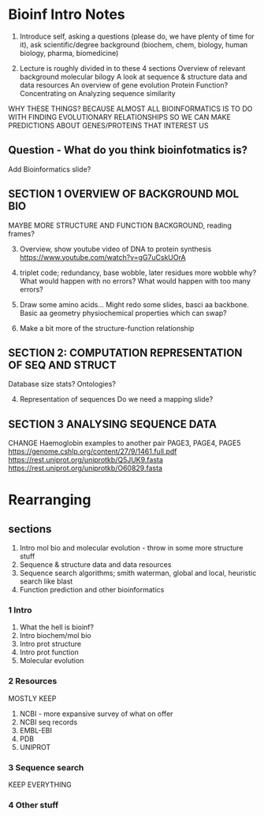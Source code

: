 # Bioinf Intro Notes

1. Introduce self, asking a questions (please do, we have plenty of time for it), ask scientific/degree background (biochem, chem, biology, human biology, pharma, biomedicine)

2. Lecture is roughly divided in to these 4 sections
       Overview of relevant background molecular bilogy
       A look at sequence & structure data and data resources
       An overview of gene evolution
       Protein Function?
       Concentrating on Analyzing sequence similarity

WHY THESE THINGS? BECAUSE ALMOST ALL BIOINFORMATICS IS TO DO WITH FINDING EVOLUTIONARY RELATIONSHIPS
SO WE CAN MAKE PREDICTIONS ABOUT GENES/PROTEINS THAT INTEREST US

## Question - What do you think bioinfotmatics is?

Add Bioinformatics slide?

## SECTION 1 OVERVIEW OF BACKGROUND MOL BIO

MAYBE MORE STRUCTURE AND FUNCTION BACKGROUND, reading frames?

3. Overview, show youtube video of DNA to protein synthesis https://www.youtube.com/watch?v=gG7uCskUOrA
4. triplet code; redundancy, base wobble, later residues more wobble why? What would happen with no errors? What would happen with too many errors?

5. Draw some amino acids... Might redo some slides, basci aa backbone. Basic aa geometry
   physiochemical properties
   which can swap?

6. Make a bit more of the structure-function relationship

## SECTION 2: COMPUTATION REPRESENTATION OF SEQ AND STRUCT

Database size stats?
Ontologies?

4. Representation of sequences
    Do we need a mapping slide?

## SECTION 3 ANALYSING SEQUENCE DATA

CHANGE Haemoglobin examples to another pair
PAGE3, PAGE4, PAGE5 https://genome.cshlp.org/content/27/9/1461.full.pdf
https://rest.uniprot.org/uniprotkb/Q5JUK9.fasta
https://rest.uniprot.org/uniprotkb/O60829.fasta


# Rearranging

## sections
  1. Intro mol bio and molecular evolution - throw in some more structure stuff
  2. Sequence & structure data and data resources
  3. Sequence search algorithms; smith waterman, global and local, heuristic search like blast
  4. Function prediction and other bioinformatics

### 1 Intro
  1. What the hell is bioinf?
  2. Intro biochem/mol bio
  3. Intro prot structure
  4. Intro prot function
  5. Molecular evolution

### 2 Resources
  MOSTLY KEEP
  1. NCBI - more expansive survey of what on offer
  2. NCBI seq records
  3. EMBL-EBI
  4. PDB
  5. UNIPROT

### 3 Sequence search
  KEEP EVERYTHING

### 4 Other stuff
